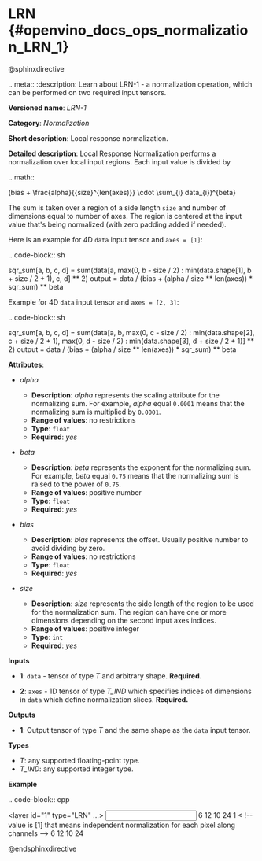 # LRN {#openvino_docs_ops_normalization_LRN_1}

@sphinxdirective

.. meta::
  :description: Learn about LRN-1 - a normalization operation, which can be 
                performed on two required input tensors.

**Versioned name**: *LRN-1*

**Category**: *Normalization*

**Short description**: Local response normalization.

**Detailed description**:
Local Response Normalization performs a normalization over local input regions.
Each input value is divided by

.. math::

   (bias + \frac{alpha}{{size}^{len(axes)}} \cdot \sum_{i} data_{i})^{beta}


The sum is taken over a region of a side length ``size`` and number of dimensions equal to number of axes.
The region is centered at the input value that's being normalized (with zero padding added if needed).

Here is an example for 4D ``data`` input tensor and ``axes = [1]``:

.. code-block:: sh

   sqr_sum[a, b, c, d] =
       sum(data[a, max(0, b - size / 2) : min(data.shape[1], b + size / 2 + 1), c, d] ** 2)
   output = data / (bias + (alpha / size ** len(axes)) * sqr_sum) ** beta


Example for 4D ``data`` input tensor and ``axes = [2, 3]``:

.. code-block:: sh

   sqr_sum[a, b, c, d] =
       sum(data[a, b, max(0, c - size / 2) : min(data.shape[2], c + size / 2 + 1),  max(0, d - size / 2) : min(data.shape[3], d + size / 2 + 1)] ** 2)
   output = data / (bias + (alpha / size ** len(axes)) * sqr_sum) ** beta


**Attributes**:

* *alpha*

  * **Description**: *alpha* represents the scaling attribute for the normalizing sum. For example, *alpha* equal ``0.0001`` means that the normalizing sum is multiplied by ``0.0001``.
  * **Range of values**: no restrictions
  * **Type**: ``float``
  * **Required**: *yes*

* *beta*

  * **Description**: *beta* represents the exponent for the normalizing sum. For example, *beta* equal ``0.75`` means that the normalizing sum is raised to the power of ``0.75``.
  * **Range of values**: positive number
  * **Type**: ``float``
  * **Required**: *yes*

* *bias*

  * **Description**: *bias* represents the offset. Usually positive number to avoid dividing by zero.
  * **Range of values**: no restrictions
  * **Type**: ``float``
  * **Required**: *yes*

* *size*

  * **Description**: *size* represents the side length of the region to be used for the normalization sum. The region can have one or more dimensions depending on the second input axes indices.
  * **Range of values**: positive integer
  * **Type**: ``int``
  * **Required**: *yes*

**Inputs**

* **1**: ``data`` - tensor of type *T* and arbitrary shape. **Required.**

* **2**: ``axes`` - 1D tensor of type *T_IND* which specifies indices of dimensions in ``data`` which define normalization slices. **Required.**

**Outputs**

* **1**: Output tensor of type *T* and the same shape as the ``data`` input tensor.

**Types**


* *T*: any supported floating-point type.
* *T_IND*: any supported integer type.

**Example**

.. code-block:: cpp

   <layer id="1" type="LRN" ...>
       <data alpha="1.0e-04" beta="0.75" size="5" bias="1"/>
       <input>
           <port id="0">
               <dim>6</dim>
               <dim>12</dim>
               <dim>10</dim>
               <dim>24</dim>
           </port>
           <port id="1">
               <dim>1</dim> < !-- value is [1] that means independent normalization for each pixel along channels -->
           </port>
       </input>
       <output>
           <port id="2">
               <dim>6</dim>
               <dim>12</dim>
               <dim>10</dim>
               <dim>24</dim>
           </port>
       </output>
   </layer>


@endsphinxdirective
